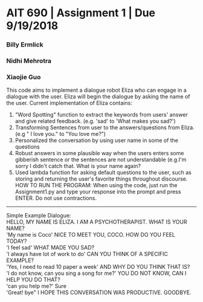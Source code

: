 # AIT 690 | Assignment 1 | Due 9/19/2018
### Billy Ermlick
### Nidhi Mehrotra
### Xiaojie Guo
This code aims to implement a dialogue robot Eliza who can engage in a dialogue with the user.
Eliza will begin the dialogue by asking the name of the user. Current implementation of Eliza contains:
1)	"Word Spotting" function to extract the keywords from users' answer and give related feedback. (e.g. 'sad' to 'What makes you sad?')
2)	 Transforming Sentences from user to the answers/questions from Eliza.(e.g " I love you." to "You love me?")
3)	Personalized the conversation by using user name in some of the questions
4)	Robust answers in some plausible way when the users enters some gibberish sentence or the sentences are not understandable (e.g.I'm sorry I didn't catch that. What is your name again?
5)	Used lambda function for asking default questions to the user, such as storing and returning the user's favorite things throughout discourse.
HOW TO RUN THE PROGRAM:
When using the code, just run the Assignment1.py and type your response into the prompt and press ENTER. Do not use contractions.
***********************************************************************************
Simple Example Dialogue: <br>
HELLO, MY NAME IS ELIZA. I AM A PSYCHOTHERAPIST. WHAT IS YOUR NAME? <br>
    'My name is Coco'
NICE TO MEET YOU, COCO. HOW DO YOU FEEL TODAY? <br>
    'I feel sad'
WHAT MADE YOU SAD? <br>
    'I always have lot of work to do'
CAN YOU THINK OF A SPECIFIC EXAMPLE? <br>
    'Yes, I need to read 10 paper a week'
AND WHY DO YOU THINK THAT IS? 	<br>
   'I do not know, can you sing a song for me?'
YOU DO NOT KNOW, CAN I HELP YOU DO THAT? <br>
    'can you help me?'
Sure <br>
    'Great! bye"
I HOPE THIS CONVERSATION WAS PRODUCTIVE. GOODBYE. 

